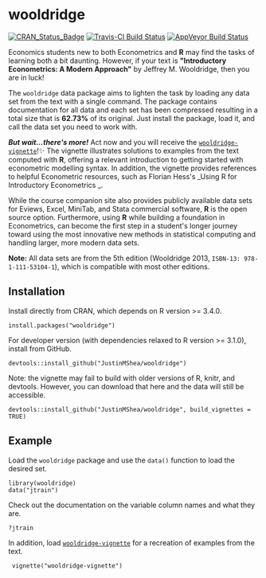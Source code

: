 # wooldridge 

[![CRAN\_Status\_Badge](http://www.r-pkg.org/badges/version/wooldridge)](https://cran.r-project.org/package=wooldridge) [![Travis-CI Build Status](https://travis-ci.org/JustinMShea/wooldridge.svg?branch=master)](https://travis-ci.org/JustinMShea/wooldridge) [![AppVeyor Build Status](https://ci.appveyor.com/api/projects/status/github/JustinMShea/wooldRidge?branch=master&svg=true)](https://ci.appveyor.com/project/JustinMShea/wooldRidge)


Economics students new to both Econometrics and **R** may find the tasks of learning both a bit daunting. However, if your text is **"Introductory Econometrics: A Modern Approach"** by Jeffrey M. Wooldridge, then you are in luck! 

The `wooldridge` data package aims to lighten the task by loading any data set from the text with a single command. The package contains documentation for all data and each set has been compressed resulting in a total size that is **62.73%** of its original. Just install the package, load it, and call the data set you need to work with.

_**But wait...there's more!**_ Act now and you will receive the  [`wooldridge-vignette`](https://github.com/JustinMShea/wooldridge/tree/master/vignettes/wooldridge-vignette.pdf)!:sparkles: The vignette illustrates solutions to examples from the text computed with **R**, offering a relevant introduction to getting started with econometric modelling syntax. In addition, the vignette provides references to helpful Econometric resources, such as Florian Hess's _Using R for Introductory Econometrics _.

While the course companion site also provides publicly available data sets for Eviews, Excel, MiniTab, and Stata commercial software, **R** is the open source option. Furthermore, using **R** while building a foundation in Econometrics, can become the first step in a student's longer journey toward using the most innovative new methods in statistical computing and handling larger, more modern data sets.

**Note:** All data sets are from the 5th edition (Wooldridge 2013, `ISBN-13: 978-1-111-53104-1`), which is compatible with most other editions.


## Installation

Install directly from CRAN, which depends on R version >= 3.4.0.

```{r}
install.packages("wooldridge")
```

For developer version (with dependencies relaxed to R version >= 3.1.0),
install from GitHub.

```{r}
devtools::install_github("JustinMShea/wooldridge")
```

Note: the vignette may fail to build with older versions of R, knitr, and devtools. However, you can download that here and the data will still be accessible.

```{r}
devtools::install_github("JustinMShea/wooldridge", build_vignettes = TRUE)
```


## Example

Load the `wooldridge` package and use the `data()` function to load the desired set.

```{r}
library(wooldridge)
data("jtrain")
```

Check out the documentation on the variable column names and what they are.
```{r}
?jtrain
```

In addition, load [`wooldridge-vignette`](https://github.com/JustinMShea/wooldridge/tree/master/vignettes/wooldridge-vignette.pdf) for a recreation of examples from the text.

```{r}
 vignette("wooldridge-vignette")
```

